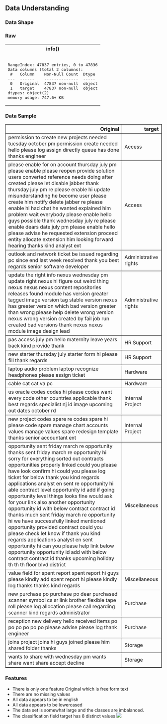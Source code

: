 ## Data Understanding
### Data Shape
### Raw

<table><tr><th>info()</th><tr><td><pre><class 'pandas.core.frame.DataFrame'>
RangeIndex: 47837 entries, 0 to 47836
Data columns (total 2 columns):
 #   Column    Non-Null Count  Dtype 
---  ------    --------------  ----- 
 0   Original  47837 non-null  object
 1   target    47837 non-null  object
dtypes: object(2)
memory usage: 747.6+ KB
</pre></td></tr></table>

### Data Sample
<table border="1" class="dataframe">
  <thead>
    <tr style="text-align: right;">
      <th>Original</th>
      <th>target</th>
    </tr>
  </thead>
  <tbody>
    <tr>
      <td>permission to create new projects needed tuesday october pm permission create needed hello please log assign directly queue has done thanks engineer</td>
      <td>Access</td>
    </tr>
    <tr>
      <td>please enable for on account thursday july pm please enable please reopen provide solution users converted reference needs doing after created please let disable jabber thank thursday july pm re please enable hi update misunderstanding he become user please create him notify delete jabber re please enable hi had chat he wanted explained him problem wait everybody please enable hello guys possible thank wednesday july re please enable dears date july pm please enable hello please advise he requested extension proceed entity allocate extension him looking forward hearing thanks kind analyst ext</td>
      <td>Access</td>
    </tr>
    <tr>
      <td>outlook and network ticket be issued regarding pc since end last week resolved thank you best regards senior software developer</td>
      <td>Administrative rights</td>
    </tr>
    <tr>
      <td>update the right info nexus wednesday pm update right nexus hi figure out weird thing nexus nexus nexus content repositories releases found module has version greater tagged image version tag stable version nexus has greater version which bad version greater than wrong please help delete wrong version nexus wrong version created by fail job run created bad versions thank nexus nexus module image design lead</td>
      <td>Administrative rights</td>
    </tr>
    <tr>
      <td>pas access july pm hello maternity leave years back kind provide thank</td>
      <td>HR Support</td>
    </tr>
    <tr>
      <td>new starter thursday july starter form hi please fill thank regards</td>
      <td>HR Support</td>
    </tr>
    <tr>
      <td>laptop audio problem laptop recognize headphones please assign ticket</td>
      <td>Hardware</td>
    </tr>
    <tr>
      <td>cable cat cat va pc</td>
      <td>Hardware</td>
    </tr>
    <tr>
      <td>us oracle codes codes hi please codes want every code other countries applicable thank best regards specialist nj id image upcoming out dates october rd</td>
      <td>Internal Project</td>
    </tr>
    <tr>
      <td>new project codes spare re codes spare hi please code spare manage chart accounts values manage values spare redesign template thanks senior accountant ext</td>
      <td>Internal Project</td>
    </tr>
    <tr>
      <td>opportunity sent friday march re opportunity thanks sent friday march re opportunity hi sorry for everything sorted out contracts opportunities properly linked could you please have look confirm hi could you please log ticket for below thank you kind regards applications analyst en sent re opportunity hi able contract level opportunity id add if going opportunity level things looks fine would ask for your link also another opportunity opportunity id with below contract contract id thanks much sent friday march re opportunity hi we have successfully linked mentioned opportunity provided contract could you please check let know if thank you kind regards applications analyst en sent opportunity hi can you please help link below opportunity opportunity id add with below contract contract id thanks upcoming holiday th th th floor blvd district</td>
      <td>Miscellaneous</td>
    </tr>
    <tr>
      <td>value field for spent report spent report hi guys please kindly add spent report hi please kindly log thanks thanks kind regards</td>
      <td>Miscellaneous</td>
    </tr>
    <tr>
      <td>new purchase po purchase po dear purchased scanner symbol cs sr link brother flexible tape roll please log allocation please call regarding scanner kind regards administrator</td>
      <td>Purchase</td>
    </tr>
    <tr>
      <td>reception new delivery hello received items po po po po po po please advise please log thank engineer</td>
      <td>Purchase</td>
    </tr>
    <tr>
      <td>joins project joins hi guys joined please him shared folder thanks</td>
      <td>Storage</td>
    </tr>
    <tr>
      <td>wants to share with wednesday pm wants share want share accept decline</td>
      <td>Storage</td>
    </tr>
  </tbody>
</table>

### Features
- There is only one feature Original which is free form text
- There are no missing values
- All data appears to be in english
- All data appears to be lowercased
- The data set is somewhat large and the classes are imbalanced.
- The classification field target has 8 distinct values
<a href="./analysis_results/capstone.raw.targetField.distribution.png" target="_blank"><img src="./analysis_results/capstone.raw.targetField.distribution.png"/></a>

